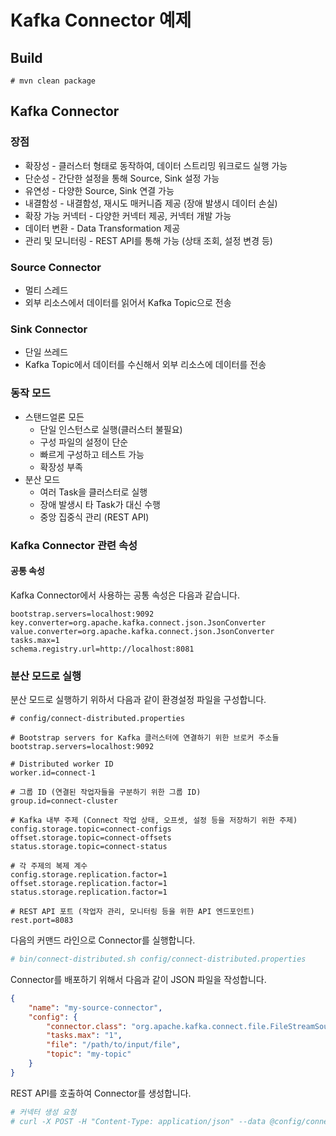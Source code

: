 # Kafka Connector 예제

## Build

```
# mvn clean package
```

## Kafka Connector

### 장점

* 확장성 - 클러스터 형태로 동작하여, 데이터 스트리밍 워크로드 실행 가능
* 단순성 - 간단한 설정을 통해 Source, Sink 설정 가능
* 유연성 - 다양한 Source, Sink 연결 가능
* 내결함성 - 내결함성, 재시도 매커니즘 제공 (장애 발생시 데이터 손실)
* 확장 가능 커넥터 - 다양한 커넥터 제공, 커넥터 개발 가능
* 데이터 변환 - Data Transformation 제공
* 관리 및 모니터링 - REST API를 통해 가능 (상태 조회, 설정 변경 등)

### Source Connector

* 멀티 스레드
* 외부 리소스에서 데이터를 읽어서 Kafka Topic으로 전송

### Sink Connector

* 단일 쓰레드
* Kafka Topic에서 데이터를 수신해서 외부 리소스에 데이터를 전송

### 동작 모드

* 스탠드얼론 모든
  * 단일 인스턴스로 실행(클러스터 불필요)
  * 구성 파일의 설정이 단순
  * 빠르게 구성하고 테스트 가능
  * 확장성 부족
* 분산 모드
  * 여러 Task을 클러스터로 실행
  * 장애 발생시 타 Task가 대신 수행
  * 중앙 집중식 관리 (REST API)

### Kafka Connector 관련 속성

#### 공통 속성

Kafka Connector에서 사용하는 공통 속성은 다음과 같습니다.

```properties
bootstrap.servers=localhost:9092
key.converter=org.apache.kafka.connect.json.JsonConverter
value.converter=org.apache.kafka.connect.json.JsonConverter
tasks.max=1
schema.registry.url=http://localhost:8081
```

### 분산 모드로 실행

분산 모드로 실행하기 위하서 다음과 같이 환경설정 파일을 구성합니다.

```properties
# config/connect-distributed.properties

# Bootstrap servers for Kafka 클러스터에 연결하기 위한 브로커 주소들
bootstrap.servers=localhost:9092

# Distributed worker ID
worker.id=connect-1

# 그룹 ID (연결된 작업자들을 구분하기 위한 그룹 ID)
group.id=connect-cluster

# Kafka 내부 주제 (Connect 작업 상태, 오프셋, 설정 등을 저장하기 위한 주제)
config.storage.topic=connect-configs
offset.storage.topic=connect-offsets
status.storage.topic=connect-status

# 각 주제의 복제 계수
config.storage.replication.factor=1
offset.storage.replication.factor=1
status.storage.replication.factor=1

# REST API 포트 (작업자 관리, 모니터링 등을 위한 API 엔드포인트)
rest.port=8083
```

다음의 커맨드 라인으로 Connector를 실행합니다.

```bash
# bin/connect-distributed.sh config/connect-distributed.properties
```

Connector를 배포하기 위해서 다음과 같이 JSON 파일을 작성합니다.

```json
{
    "name": "my-source-connector",
    "config": {
        "connector.class": "org.apache.kafka.connect.file.FileStreamSourceConnector",
        "tasks.max": "1",
        "file": "/path/to/input/file",
        "topic": "my-topic"
    }
}
```

REST API를 호출하여 Connector를 생성합니다.

```bash
# 커넥터 생성 요청
# curl -X POST -H "Content-Type: application/json" --data @config/connector-name.json http://localhost:8083/connectors
```